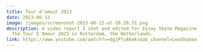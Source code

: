 ```yaml
---
title: Tour d'amour 2023
date: 2023-06-13
image: /images/screenshot-2023-06-12-at-18.28.51.png
description: A video report I shot and edited for Essay Skate Magazine covering
  the Tour D'Amour 2023 in Rotterdam, the Netherlands.
link: https://www.youtube.com/watch?v=dgjPfyA6aks&ab_channel=LeaShamaa
---
```

